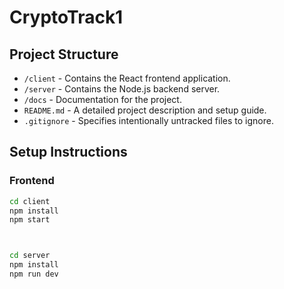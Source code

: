 # CryptoTrack1

## Project Structure

- `/client` - Contains the React frontend application.
- `/server` - Contains the Node.js backend server.
- `/docs` - Documentation for the project.
- `README.md` - A detailed project description and setup guide.
- `.gitignore` - Specifies intentionally untracked files to ignore.

## Setup Instructions

### Frontend

```bash
cd client
npm install
npm start



cd server
npm install
npm run dev
